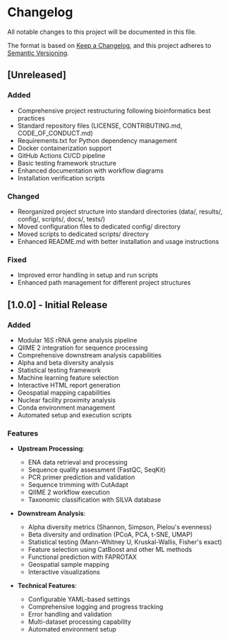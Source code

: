 # Changelog

All notable changes to this project will be documented in this file.

The format is based on [Keep a Changelog](https://keepachangelog.com/en/1.0.0/),
and this project adheres to [Semantic Versioning](https://semver.org/spec/v2.0.0.html).

## [Unreleased]

### Added
- Comprehensive project restructuring following bioinformatics best practices
- Standard repository files (LICENSE, CONTRIBUTING.md, CODE_OF_CONDUCT.md)
- Requirements.txt for Python dependency management
- Docker containerization support
- GitHub Actions CI/CD pipeline
- Basic testing framework structure
- Enhanced documentation with workflow diagrams
- Installation verification scripts

### Changed
- Reorganized project structure into standard directories (data/, results/, config/, scripts/, docs/, tests/)
- Moved configuration files to dedicated config/ directory
- Moved scripts to dedicated scripts/ directory
- Enhanced README.md with better installation and usage instructions

### Fixed
- Improved error handling in setup and run scripts
- Enhanced path management for different project structures

## [1.0.0] - Initial Release

### Added
- Modular 16S rRNA gene analysis pipeline
- QIIME 2 integration for sequence processing
- Comprehensive downstream analysis capabilities
- Alpha and beta diversity analysis
- Statistical testing framework
- Machine learning feature selection
- Interactive HTML report generation
- Geospatial mapping capabilities
- Nuclear facility proximity analysis
- Conda environment management
- Automated setup and execution scripts

### Features
- **Upstream Processing**:
  - ENA data retrieval and processing
  - Sequence quality assessment (FastQC, SeqKit)
  - PCR primer prediction and validation
  - Sequence trimming with CutAdapt
  - QIIME 2 workflow execution
  - Taxonomic classification with SILVA database

- **Downstream Analysis**:
  - Alpha diversity metrics (Shannon, Simpson, Pielou's evenness)
  - Beta diversity and ordination (PCoA, PCA, t-SNE, UMAP)
  - Statistical testing (Mann-Whitney U, Kruskal-Wallis, Fisher's exact)
  - Feature selection using CatBoost and other ML methods
  - Functional prediction with FAPROTAX
  - Geospatial sample mapping
  - Interactive visualizations

- **Technical Features**:
  - Configurable YAML-based settings
  - Comprehensive logging and progress tracking
  - Error handling and validation
  - Multi-dataset processing capability
  - Automated environment setup